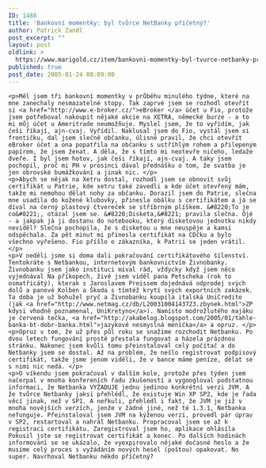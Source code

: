 ```yaml
---
ID: 1488
title: 'Bankovní momentky: byl tvůrce NetBanky příčetný?'
author: Patrick Zandl
post_excerpt: ""
layout: post
oldlink: >
  https://www.marigold.cz/item/bankovni-momentky-byl-tvurce-netbanky-pricetny
published: true
post_date: 2005-01-24 08:09:00
---
```

	<p>Měl jsem tři bankovní momentky v průběhu minulého týdne, které na mne zanechaly nesmazatelné stopy. Tak zaprvé jsem se rozhodl otevřít si <a href="http://www.e-broker.cz/">eBroker </a> účet u Fio, protože jsem potřeboval nakoupit nějaké akcie na XETRA, německé burze - a to mi můj účet u Ameritrade neumožňuje. Myslel jsem, že to vyřídím, jak češi říkají, ajn-cvaj. Vyřídil. Naklusal jsem do Fio, vystál jsem si frontičku, dal jsem slečně občanku, úlisně pravil, že chci otevřít eBroker účet a ona popatřila na občanku s ustříhlým rohem a přilepeným papírem, že jsem ženat. A děla, že s tímto mi neotevře ničeho, ledaže dveře. I byl jsem hotov, jak češi říkají, ajn-cvaj. A taky jsem pochopil, proč mi PH v prosinci dával přednášku o tom, že svatba je jen obrovské bumážkování a jinak nic. </p>
	<p>Abych se nějak na Xetru dostal, rozhodl jsem se obnovit svůj certifikát u Patrie, kde xetru také zavedli a kde účet otevřený mám, takže mi nemohou dělat nohy za občanku. Dorazil jsem do Patrie, slečna mne usadila do kožené klubovky, přinesla obálku s certifikátem a já se díval na černý plastový čtvereček se stříbrným plíškem. &#8220;To je co&#8221;, otázal jsem se. &#8220;Disketa,&#8221; pravila slečna. Ojé - a jakpak já ji dostanu do notebooku, který disketovou jednotku nikdy neviděl? Slečna pochopila, že s disketou u mne neuspěje a kamsi odspěchala. Za pět minut mi přinesla certifikát na CDčku a bylo všechno vyřešeno. Fio příšlo o zákazníka, k Patrii se jeden vrátil. </p>
	<p>V neděli jsme si doma dali pokračování certifikátového šílenství. Tentokráte s Netbankou, internetovým bankovnictvím Živnobanky. Živnobanku jsem jako instituci míval rád, vždycky když jsem něco vyjednával Na příkopech, živě jsem viděl pana Petscheka (rok to osmatřicátý), kterak s Jaroslavem Preissem dojednává odprodej svých dolů a panové Kolben a Škoda s tímtéž krytí svých exportních zakázek. Ta doba je už bohužel pryč a Živnobanku koupila italská UniCredito (jak <a href="http://www.netmag.cz/db/L20031004143723.zbynek.html">ZP kdysi vhodně poznamenal, UniKretyno</a>). Namísto modrožlutého majáku je červená tečka, <a href="http://akabelog.blogspot.com/2005/01/tahle-banka-bt-dobr-banka.html">jazykově nesmyslná meníčka</a> a opruz. </p>
	<p>Opruz v tom, že už přes půl roku se snažíme rozchodit Netbanku. Po dvou letech fungování prostě přestala fungovat a házela prázdnou stránku. Nakonec jsem kvůli tomu přeinstaloval celý počítač a do Netbanky jsem se dostal. Až na problém, že nešlo registrovat podpisový certifikát, takže jsme jenom viděli, že v bance máme peníze, dělat se s nimi nic nedá. </p>
	<p>O víkendu jsem pokračoval v dalším kole, protože přes týden jsem načerpal v mnoha konfereních řadu zkušeností a vygoogloval podstatnou informaci, že Netbanka VYŽADUJE jednu jedinou konkrétní verzi JVM. A že tvůrce Netbanky jaksi přehlédl, že existuje Win XP SP2, kde je řada věcí jinak, než v SP1. A neřkuli, přehlédl i fakt, že JVM je již v mnoha novějších verzích, jenže v žádné jiné, než té 1.3.1, Netbanka nefunguje. Přeinstaloval jsem JVM na kýženou verzi, provedl pár úprav v SP2, restartoval a nahrál Netbanku. Propracoval jsem se až k registraci certifikátu. Zaregistroval jsem ho, aplikace ohlásila Pokusil jste se registrovat certifikát a konec. Po dalších hodinách informování se se ukázalo, že vyexpirovalo nějaké dočasné heslo a že musíme celý proces s vyžádáním nových hesel (poštou) opakovat. No super. Navrhoval Netbanku někdo příčetný?
</p>